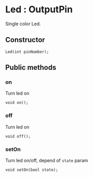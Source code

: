 # Led : OutputPin

Single color Led.

## <i class="fa fa-caret-right"></i> Constructor

    Led(int pinNumber);

## <i class="fa fa-folder-o"></i> Public methods 

### on

Turn led on
    
    void on();
    
### off

Turn led on

    void off();

### setOn

Turn led on/off, depend of `state` param

    void setOn(bool state);


